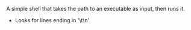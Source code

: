 A simple shell that takes the path to an executable as input, then runs it.
* Looks for lines ending in '\\t\\n'
